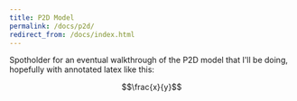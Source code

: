 ```yaml
---
title: P2D Model
permalink: /docs/p2d/
redirect_from: /docs/index.html
---
```


Spotholder for an eventual walkthrough of the P2D model that I'll be doing, hopefully with annotated latex like this:



$$\frac{x}{y}$$